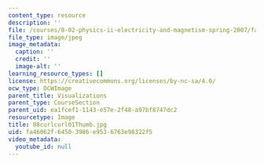 ```yaml
---
content_type: resource
description: ''
file: /courses/8-02-physics-ii-electricity-and-magnetism-spring-2007/fa46062f64503986e9536763e98322f5_08curlcurl01Thumb.jpg
file_type: image/jpeg
image_metadata:
  caption: ''
  credit: ''
  image-alt: ''
learning_resource_types: []
license: https://creativecommons.org/licenses/by-nc-sa/4.0/
ocw_type: OCWImage
parent_title: Visualizations
parent_type: CourseSection
parent_uid: ea1fcef1-1143-e57e-2f48-a97bf8747dc2
resourcetype: Image
title: 08curlcurl01Thumb.jpg
uid: fa46062f-6450-3986-e953-6763e98322f5
video_metadata:
  youtube_id: null
---
```


